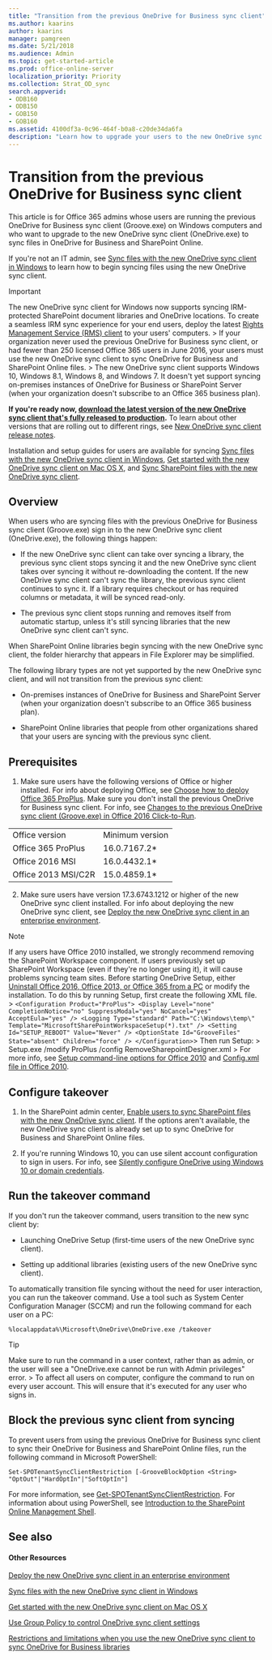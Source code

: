 ```yaml
---
title: "Transition from the previous OneDrive for Business sync client"
ms.author: kaarins
author: kaarins
manager: pamgreen
ms.date: 5/21/2018
ms.audience: Admin
ms.topic: get-started-article
ms.prod: office-online-server
localization_priority: Priority
ms.collection: Strat_OD_sync
search.appverid:
- ODB160
- ODB150
- GOB150
- GOB160
ms.assetid: 4100df3a-0c96-464f-b0a8-c20de34da6fa
description: "Learn how to upgrade your users to the new OneDrive sync client (OneDrive.exe)."
---
```


# Transition from the previous OneDrive for Business sync client

This article is for Office 365 admins whose users are running the previous OneDrive for Business sync client (Groove.exe) on Windows computers and who want to upgrade to the new OneDrive sync client (OneDrive.exe) to sync files in OneDrive for Business and SharePoint Online.
  
If you're not an IT admin, see [Sync files with the new OneDrive sync client in Windows](https://support.office.com/article/615391c4-2bd3-4aae-a42a-858262e42a49) to learn how to begin syncing files using the new OneDrive sync client. 
  
> [!IMPORTANT]
> The new OneDrive sync client for Windows now supports syncing IRM-protected SharePoint document libraries and OneDrive locations. To create a seamless IRM sync experience for your end users, deploy the latest [Rights Management Service (RMS) client](https://aka.ms/odirm) to your users' computers. > If your organization never used the previous OneDrive for Business sync client, or had fewer than 250 licensed Office 365 users in June 2016, your users must use the new OneDrive sync client to sync OneDrive for Business and SharePoint Online files. > The new OneDrive sync client supports Windows 10, Windows 8.1, Windows 8, and Windows 7. It doesn't yet support syncing on-premises instances of OneDrive for Business or SharePoint Server (when your organization doesn't subscribe to an Office 365 business plan). 
  
 **If you're ready now, [download the latest version of the new OneDrive sync client that's fully released to production](https://go.microsoft.com/fwlink/p/?linkid=844652).** To learn about other versions that are rolling out to different rings, see [New OneDrive sync client release notes](https://support.office.com/article/845dcf18-f921-435e-bf28-4e24b95e5fc0).
  
Installation and setup guides for users are available for syncing [Sync files with the new OneDrive sync client in Windows](https://support.office.com/article/615391c4-2bd3-4aae-a42a-858262e42a49), [Get started with the new OneDrive sync client on Mac OS X](https://support.office.com/article/d11b9f29-00bb-4172-be39-997da46f913f), and [Sync SharePoint files with the new OneDrive sync client](https://support.office.com/article/6de9ede8-5b6e-4503-80b2-6190f3354a88).
  
## Overview

When users who are syncing files with the previous OneDrive for Business sync client (Groove.exe) sign in to the new OneDrive sync client (OneDrive.exe), the following things happen:
  
- If the new OneDrive sync client can take over syncing a library, the previous sync client stops syncing it and the new OneDrive sync client takes over syncing it without re-downloading the content. If the new OneDrive sync client can't sync the library, the previous sync client continues to sync it. If a library requires checkout or has required columns or metadata, it will be synced read-only.
    
- The previous sync client stops running and removes itself from automatic startup, unless it's still syncing libraries that the new OneDrive sync client can't sync.
    
When SharePoint Online libraries begin syncing with the new OneDrive sync client, the folder hierarchy that appears in File Explorer may be simplified.
  
The following library types are not yet supported by the new OneDrive sync client, and will not transition from the previous sync client:
  
- On-premises instances of OneDrive for Business and SharePoint Server (when your organization doesn't subscribe to an Office 365 business plan).
    
- SharePoint Online libraries that people from other organizations shared that your users are syncing with the previous sync client.
    
## Prerequisites

1. Make sure users have the following versions of Office or higher installed. For info about deploying Office, see [Choose how to deploy Office 365 ProPlus](https://support.office.com/article/e471ef30-2a09-4767-a172-aa74e1dc4686). Make sure you don't install the previous OneDrive for Business sync client. For info, see [Changes to the previous OneDrive sync client (Groove.exe) in Office 2016 Click-to-Run](exclude-or-uninstall-groove-exe-when-using-office-click-to-run.md).
    
|||
|:-----|:-----|
|Office version  <br/> |Minimum version  <br/> |
|Office 365 ProPlus  <br/> |16.0.7167.2\*  <br/> |
|Office 2016 MSI  <br/> |16.0.4432.1\*  <br/> |
|Office 2013 MSI/C2R  <br/> |15.0.4859.1\*  <br/> |
   
2. Make sure users have version 17.3.6743.1212 or higher of the new OneDrive sync client installed. For info about deploying the new OneDrive sync client, see [Deploy the new OneDrive sync client in an enterprise environment](deploy-sync-clientwindows.md).
    
> [!NOTE]
> If any users have Office 2010 installed, we strongly recommend removing the SharePoint Workspace component. If users previously set up SharePoint Workspace (even if they're no longer using it), it will cause problems syncing team sites. Before starting OneDrive Setup, either [Uninstall Office 2016, Office 2013, or Office 365 from a PC](https://support.office.com/article/9dd49b83-264a-477a-8fcc-2fdf5dbf61d8#OfficeVersion=2010) or modify the installation. To do this by running Setup, first create the following XML file. >  `<Configuration Product="ProPlus"> <Display Level="none" CompletionNotice="no" SuppressModal="yes" NoCancel="yes" AcceptEula="yes" /> <Logging Type="standard" Path="C:\Windows\temp\" Template="MicrosoftSharePointWorkspaceSetup(*).txt" /> <Setting Id="SETUP_REBOOT" Value="Never" /> <OptionState Id="GrooveFiles" State="absent" Children="force" /> </Configuration>`> Then run Setup: > Setup.exe /modify ProPlus /config RemoveSharepointDesigner.xml > For more info, see [Setup command-line options for Office 2010](https://go.microsoft.com/fwlink/?linkid=874123) and [Config.xml file in Office 2010](https://go.microsoft.com/fwlink/?linkid=874124). 
  
## Configure takeover

1. In the SharePoint admin center, [Enable users to sync SharePoint files with the new OneDrive sync client](https://support.office.com/article/22e1f635-fb89-49e0-a176-edab26f69614). If the options aren't available, the new OneDrive sync client is already set up to sync OneDrive for Business and SharePoint Online files.
    
2. If you're running Windows 10, you can use silent account configuration to sign in users. For info, see [Silently configure OneDrive using Windows 10 or domain credentials](use-group-policy.md#SilentConfig).
    
## Run the takeover command

If you don't run the takeover command, users transition to the new sync client by:
  
- Launching OneDrive Setup (first-time users of the new OneDrive sync client).
    
- Setting up additional libraries (existing users of the new OneDrive sync client).
    
To automatically transition file syncing without the need for user interaction, you can run the takeover command. Use a tool such as System Center Configuration Manager (SCCM) and run the following command for each user on a PC:
  
```
%localappdata%\Microsoft\OneDrive\OneDrive.exe /takeover
```

> [!TIP]
> Make sure to run the command in a user context, rather than as admin, or the user will see a "OneDrive.exe cannot be run with Admin privileges" error. > To affect all users on computer, configure the command to run on every user account. This will ensure that it's executed for any user who signs in. 
  
## Block the previous sync client from syncing

To prevent users from using the previous OneDrive for Business sync client to sync their OneDrive for Business and SharePoint Online files, run the following command in Microsoft PowerShell:
  
```
Set-SPOTenantSyncClientRestriction [-GrooveBlockOption <String> "OptOut"|"HardOptIn"|"SoftOptIn"] 
```

For more information, see [Get-SPOTenantSyncClientRestriction](https://go.microsoft.com/fwlink/p/?linkid=855909). For information about using PowerShell, see [Introduction to the SharePoint Online Management Shell](https://go.microsoft.com/fwlink/?linkid=869066).
  
## See also

#### Other Resources

[Deploy the new OneDrive sync client in an enterprise environment](deploy-sync-clientwindows.md)
  
[Sync files with the new OneDrive sync client in Windows](https://support.office.com/article/615391c4-2bd3-4aae-a42a-858262e42a49)
  
[Get started with the new OneDrive sync client on Mac OS X](https://support.office.com/article/d11b9f29-00bb-4172-be39-997da46f913f)
  
[Use Group Policy to control OneDrive sync client settings](use-group-policy.md)
  
[Restrictions and limitations when you use the new OneDrive sync client to sync OneDrive for Business libraries](https://go.microsoft.com/fwlink/?LinkId=717734)

